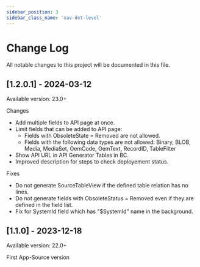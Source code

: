 ```yaml
---
sidebar_position: 3
sidebar_class_name: 'nav-det-level'
---
```


# Change Log
All notable changes to this project will be documented in this file.

## [1.2.0.1] - 2024-03-12
  
Available version: 23.0+

Changes
- Add multiple fields to API page at once.
- Limit fields that can be added to API page:
  - Fields with ObsoleteState = Removed are not allowed.
  - Fields with the following data types are not allowed: Binary, BLOB, Media, MediaSet, OemCode, OemText, RecordID, TableFilter
- Show API URL in API Generator Tables in BC.
- Improved description for steps to check deployement status.

Fixes
- Do not generate SourceTableView if the defined table relation has no lines.
- Do not generate fields with ObsoleteStatus = Removed even if they are defined in the field list.
- Fix for SystemId field which has "$SystemId" name in the background.

## [1.1.0] - 2023-12-18
  
Available version: 22.0+

First App-Source version
